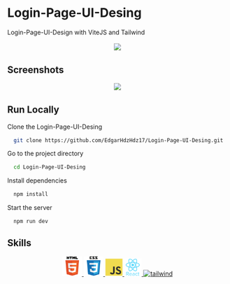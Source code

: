 # Login-Page-UI-Desing

<div align="justify">
  Login-Page-UI-Design with ViteJS and Tailwind
</div>
</br>
<div align="center">
  <img src="https://github.com/EdgarHdzHdz17/Login-Page-UI-Desing/assets/47467891/c409244c-2c56-4fdd-bd55-2872c1ff1fbb">
</div>

## Screenshots
<div align="center">
  <img src="https://github.com/EdgarHdzHdz17/Login-Page-UI-Desing/assets/47467891/b9f6d466-1656-4d97-8563-f976b05a6f40" width="80%">
</div>

## Run Locally

Clone the Login-Page-UI-Desing

```bash
  git clone https://github.com/EdgarHdzHdz17/Login-Page-UI-Desing.git
```

Go to the project directory

```bash
  cd Login-Page-UI-Desing
```

Install dependencies

```bash
  npm install
```

Start the server

```bash
  npm run dev
```

## Skills

<p align="center">  <a href="https://www.w3.org/html/" target="_blank" rel="noreferrer"> <img src="https://raw.githubusercontent.com/devicons/devicon/master/icons/html5/html5-original-wordmark.svg" alt="html5" width="45" height="45"/> </a> <a href="https://www.w3schools.com/css/" target="_blank" rel="noreferrer"> <img src="https://raw.githubusercontent.com/devicons/devicon/master/icons/css3/css3-original-wordmark.svg" alt="css3" width="45" height="45"/> </a>
<a href="https://developer.mozilla.org/en-US/docs/Web/JavaScript" target="_blank" rel="noreferrer"> <img src="https://raw.githubusercontent.com/devicons/devicon/master/icons/javascript/javascript-original.svg" alt="javascript" width="40" height="40"/> </a> 
<a href="https://reactjs.org/" target="_blank" rel="noreferrer"> <img src="https://raw.githubusercontent.com/devicons/devicon/master/icons/react/react-original-wordmark.svg" alt="react" width="40" height="40"/> </a> 
<a href="https://tailwindcss.com/" target="_blank" rel="noreferrer"> <img src="https://www.vectorlogo.zone/logos/tailwindcss/tailwindcss-icon.svg" alt="tailwind" width="40" height="40"/> 
